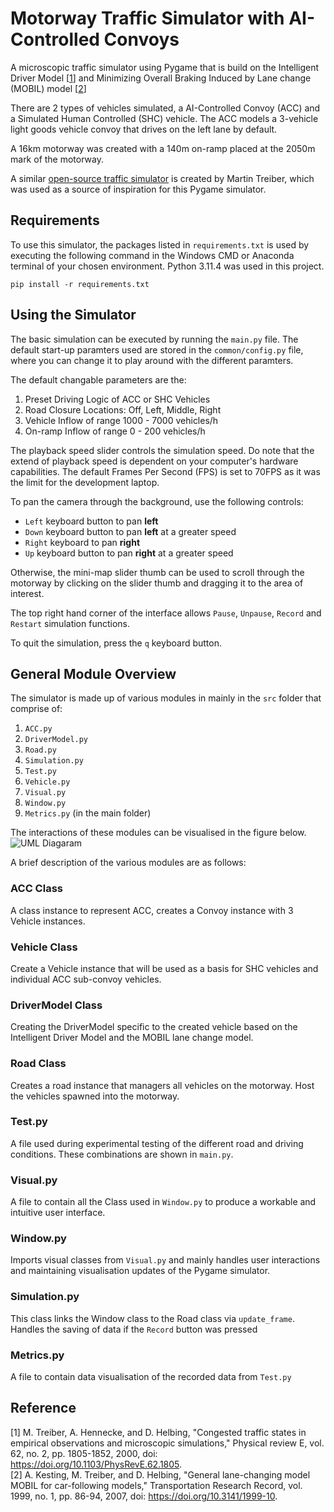 # Motorway Traffic Simulator with AI-Controlled Convoys
A microscopic traffic simulator using Pygame that is build on the Intelligent Driver Model [[1](#reference)] and Minimizing Overall Braking Induced by Lane change (MOBIL) model [[2](#reference)]

There are 2 types of vehicles simulated, a AI-Controlled Convoy (ACC) and a Simulated Human Controlled (SHC) vehicle. The ACC  models a 3-vehicle light goods vehicle convoy that drives on the left lane by default.

A 16km motorway was created with a 140m on-ramp placed at the 2050m mark of the motorway.

A similar [open-source traffic simulator](https://www.traffic-simulation.de/onramp.html) is created by Martin Treiber, which was used as a source of inspiration for this Pygame simulator.

## Requirements
To use this simulator, the packages listed in `requirements.txt` is used by executing the following command in the Windows CMD or Anaconda terminal of your chosen environment. Python 3.11.4 was used in this project.

```pip install -r requirements.txt```

## Using the Simulator
The basic simulation can be executed by running the `main.py` file. The default start-up paramters used are stored in the `common/config.py` file, where you can change it to play around with the different paramters.

The default changable parameters are the:
1. Preset Driving Logic of ACC or SHC Vehicles
2. Road Closure Locations: Off, Left, Middle, Right
3. Vehicle Inflow of range 1000 - 7000 vehicles/h
4. On-ramp Inflow of range 0 - 200 vehicles/h

The playback speed slider controls the simulation speed. Do note that the extend of playback speed is dependent on your computer's hardware capabilities. The default Frames Per Second (FPS) is set to 70FPS as it was the limit for the development laptop.

To pan the camera through the background, use the following controls:
- `Left` keyboard button to pan **left**
- `Down` keyboard button to pan **left** at a greater speed
- `Right` keyboard to pan **right**
- `Up` keyboard button to pan **right** at a greater speed

Otherwise, the mini-map slider thumb can be used to scroll through the motorway by clicking on the slider thumb and dragging it to the area of interest.

The top right hand corner of the interface allows `Pause`, `Unpause`, `Record` and `Restart` simulation functions.

To quit the simulation, press the `q` keyboard button.

## General Module Overview
The simulator is made up of various modules in mainly in the `src` folder that comprise of:
1. `ACC.py`
2. `DriverModel.py`
3. `Road.py`
4. `Simulation.py`
5. `Test.py`
6. `Vehicle.py`
7. `Visual.py`
8. `Window.py`
9. `Metrics.py` (in the main folder)

The interactions of these modules can be visualised in the figure below.
![UML Diagaram](common/assets/UMLDiagram.png "UML Diagram")

A brief description of the various modules are as follows:

### ACC Class
A class instance to represent ACC, creates a Convoy instance with 3 Vehicle instances.

### Vehicle Class
Create a Vehicle instance that will be used as a basis for SHC vehicles and individual ACC sub-convoy vehicles.

### DriverModel Class
Creating the DriverModel specific to the created vehicle based on the Intelligent Driver Model and the MOBIL lane change model.

### Road Class
Creates a road instance that managers all vehicles on the motorway. Host the vehicles spawned into the motorway.

### Test.py
A file used during experimental testing of the different road and driving conditions. These combinations are shown in `main.py`.

### Visual.py
A file to contain all the Class used in `Window.py` to produce a workable and intuitive user interface.

### Window.py
Imports visual classes from `Visual.py` and mainly handles user interactions and maintaining visualisation updates of the Pygame simulator.

### Simulation.py
This class links the Window class to the Road class via `update_frame`. Handles the saving of data if the `Record` button was pressed

### Metrics.py
A file to contain data visualisation of the recorded data from `Test.py`

## Reference
[1] M. Treiber, A. Hennecke, and D. Helbing, "Congested traffic states in empirical observations and microscopic simulations," Physical review E, vol. 62, no. 2, pp. 1805-1852, 2000, doi: https://doi.org/10.1103/PhysRevE.62.1805. \
[2] A. Kesting, M. Treiber, and D. Helbing, "General lane-changing model MOBIL for car-following models," Transportation Research Record, vol. 1999, no. 1, pp. 86-94, 2007, doi: https://doi.org/10.3141/1999-10.